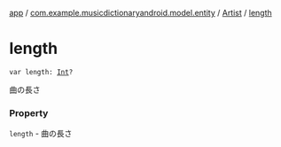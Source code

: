 [app](../../index.md) / [com.example.musicdictionaryandroid.model.entity](../index.md) / [Artist](index.md) / [length](./length.md)

# length

`var length: `[`Int`](https://kotlinlang.org/api/latest/jvm/stdlib/kotlin/-int/index.html)`?`

曲の長さ

### Property

`length` - 曲の長さ